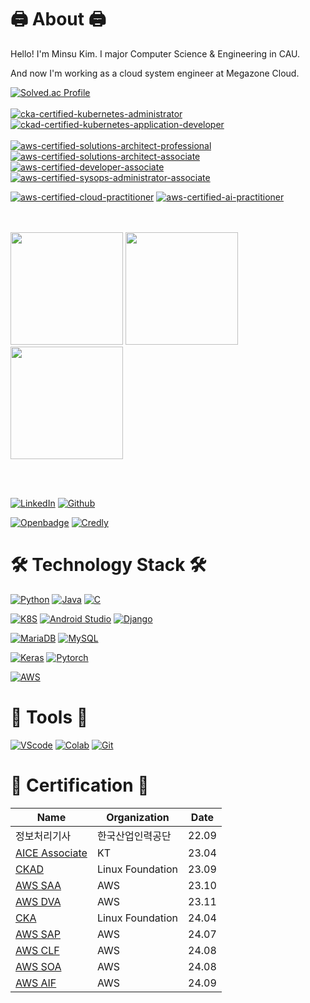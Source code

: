 # 🖨️ About 🖨️

Hello! I'm Minsu Kim. I major Computer Science & Engineering in CAU.

And now I'm working as a cloud system engineer at Megazone Cloud.

[![Solved.ac Profile](http://mazassumnida.wtf/api/v2/generate_badge?boj=qmdlrhdfyd)](https://solved.ac/qmdlrhdfyd/)
<br><br>
[![cka-certified-kubernetes-administrator](https://github.com/kimlohen/kimlohen/assets/30362867/006924f7-e147-4cbe-ab24-a5f7b0d3a578)](https://www.credly.com/earner/earned/badge/9361afe5-2625-463d-ac3b-b69c978c590c)
[![ckad-certified-kubernetes-application-developer](https://github.com/kimlohen/kimlohen/assets/30362867/ddbae5fe-1358-4ad9-90f4-905cce8c010d)](https://www.credly.com/badges/dc7bfcd2-54fe-4fa1-a98f-97cb9b41a3fd/public_url)
<br><br>
[![aws-certified-solutions-architect-professional](https://github.com/kimlohen/kimlohen/assets/30362867/c380e899-2df6-42b6-a49a-588ac57112d0)](https://www.credly.com/badges/b55af9c1-5e6d-454a-a789-a4c465d7c868/public_url)
[![aws-certified-solutions-architect-associate](https://github.com/kimlohen/kimlohen/assets/30362867/aba26899-c94b-4bb5-a6b9-de20df39f42c)](https://www.credly.com/badges/9c6cb2ba-f6d3-4fa6-8bc2-7496b5ec22d1/public_url)
[![aws-certified-developer-associate](https://github.com/kimlohen/kimlohen/assets/30362867/f0f8c6ba-4832-4020-b068-b1169e1eb780)](https://www.credly.com/badges/0bb02a56-ef84-45f1-822e-b1c6b297f361/public_url)
[![aws-certified-sysops-administrator-associate](https://github.com/user-attachments/assets/d2f96941-1da5-4fba-8b5b-86ab5002de50)](https://www.credly.com/badges/b2f39195-55e7-4f5b-9b68-5bfa20e551b7/public_url)

[![aws-certified-cloud-practitioner](https://github.com/user-attachments/assets/29b7b02f-0b40-4ad9-a333-f237057ddaab)](https://www.credly.com/badges/7e340345-6d4a-4999-b6ab-caace838cdf7/public_url)
[![aws-certified-ai-practitioner](https://github.com/user-attachments/assets/80b394c7-51a5-45ec-afa2-7deefb978c0e)](https://www.credly.com/badges/7e340345-6d4a-4999-b6ab-caace838cdf7/public_url)

<br><br>
<img src="https://github.com/kimlohen/kimlohen/assets/30362867/9bafc002-89d4-4891-8199-22be9f5c7a4a" width="180" height="180"/>
<img src="https://github.com/kimlohen/kimlohen/assets/30362867/b83563d3-18c0-4acc-920d-fe26e4b3d4c4" width="180" height="180"/>
<img src="https://github.com/kimlohen/kimlohen/assets/30362867/f74ec757-bb9e-4a64-8e21-a4ed7c213023" width="180" height="180"/>

<br><br>

[![LinkedIn](https://img.shields.io/badge/LinkedIn-0077B5?style=flat-square&logo=linkedin&logoColor=white)](https://www.linkedin.com/in/민수-김-772698259/)
[![Github](https://img.shields.io/badge/Gihub-181717?style=flat-square&logo=Github&logoColor=white)](https://github.com/kimlohen)

[![Openbadge](https://img.shields.io/badge/OpenBedge-181717?style=flat-square&logo=openbadges&logoColor=#073B5A)](https://www.openbadge-global.com/ns/portal/openbadge/public/assertions/user/bEJKNzBZQVVRY0tIVWFvcm54ZDBKQT09)
[![Credly](https://img.shields.io/badge/Credly-181717?style=flat-square&logo=credly&logoColor=#FF6B00)](https://www.credly.com/users/username.4a2009bb)
# 🛠️ Technology Stack 🛠️

[![Python](https://img.shields.io/badge/Python-3766AB?style=flat-square&logo=Python&logoColor=white)]()
[![Java](https://img.shields.io/badge/java-007396?style=flat-square&logo=java&logoColor=white)]()
[![C](https://img.shields.io/badge/C-A8B9CC?style=flat-square&logo=C&logoColor=white)]()

[![K8S](https://img.shields.io/badge/Kubernetes-326CE5?style=flat-square&logo=Kubernetes&logoColor=white)]()
[![Android Studio](https://img.shields.io/badge/AndroidStudio-3DDC84?style=flat-square&logo=AndroidStudio&logoColor=white)]()
[![Django](https://img.shields.io/badge/django-092E20?style=flat-square&logo=django&logoColor=white)]()
 
[![MariaDB](https://img.shields.io/badge/MariaDB-003545?style=flat-square&logo=mariaDB&logoColor=white)]()
[![MySQL](https://img.shields.io/badge/MySQL-4479A1?style=flat-square&logo=MySQL&logoColor=white)]()

[![Keras](https://img.shields.io/badge/Keras-D00000?style=flat-square&logo=Keras&logoColor=white)]()
[![Pytorch](https://img.shields.io/badge/Pytorch-EE4C2C?style=flat-square&logo=Pytorch&logoColor=white)]()

[![AWS](https://img.shields.io/badge/AmazonAWS-FF9900?style=flat-square&logo=amazonaws&logoColor=white)]()

# 📏 Tools 📏
 
[![VScode](https://img.shields.io/badge/VisualStudioCode-007ACC?style=flat-square&logo=VisualStudioCode&logoColor=white)]()
[![Colab](https://img.shields.io/badge/GoogleColab-F9AB00?style=flat-square&logo=GoogleColab&logoColor=white)]()
[![Git](https://img.shields.io/badge/Git-F05032?style=flat-square&logo=git&logoColor=white)]() 


# 📄 Certification 📄
| Name | Organization | Date |
| --- | --- | ---- |
| 정보처리기사 | 한국산업인력공단 | 22.09 |
| [AICE Associate](https://www.openbadge-global.com/api/v1.0/openBadge/v2/Wallet/Public/GetAssertionShare/M2ZHbFhNdThuQTFhVk1OL29IVHpRZz09) | KT | 23.04 |
| [CKAD](https://www.credly.com/badges/dc7bfcd2-54fe-4fa1-a98f-97cb9b41a3fd/public_url) | Linux Foundation | 23.09 |
| [AWS SAA](https://www.credly.com/badges/9c6cb2ba-f6d3-4fa6-8bc2-7496b5ec22d1/public_url) | AWS | 23.10 |
| [AWS DVA](https://www.credly.com/badges/0bb02a56-ef84-45f1-822e-b1c6b297f361/public_url) | AWS | 23.11 |
| [CKA](https://www.credly.com/badges/9361afe5-2625-463d-ac3b-b69c978c590c/public_url) | Linux Foundation | 24.04 |
| [AWS SAP](https://www.credly.com/badges/b55af9c1-5e6d-454a-a789-a4c465d7c868/public_url) | AWS | 24.07 |
| [AWS CLF](https://www.credly.com/badges/7e340345-6d4a-4999-b6ab-caace838cdf7/public_url) | AWS | 24.08 |
| [AWS SOA](https://www.credly.com/badges/b2f39195-55e7-4f5b-9b68-5bfa20e551b7/public_url) | AWS | 24.08 |
| [AWS AIF](https://www.credly.com/badges/7e340345-6d4a-4999-b6ab-caace838cdf7/public_url) | AWS | 24.09 |


